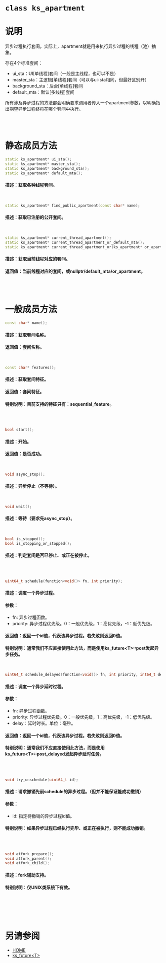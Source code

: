 ﻿# `class ks_apartment`

# 说明

异步过程执行套间。实际上，apartment就是用来执行异步过程的线程（池）抽象。

存在4个标准套间：
  - ui_sta：UI[单线程]套间（一般是主线程，也可以不是）
  - master_sta：主逻辑[单线程]套间（可以与ui-sta相同，但最好区别开）
  - background_sta：后台[单线程]套间
  - default_mta：默认[多线程]套间

所有涉及异步过程的方法都会明确要求调用者传入一个apartment参数，以明确指出期望异步过程终将在哪个套间中执行。

<br>
<br>



# 静态成员方法

```C++
static ks_apartment* ui_sta();
static ks_apartment* master_sta();
static ks_apartment* background_sta();
static ks_apartment* default_mta();
```
#### 描述：获取各种线程套间。
<br>

```C++
static ks_apartment* find_public_apartment(const char* name);
```
#### 描述：获取已注册的公开套间。
<br>

```C++
static ks_apartment* current_thread_apartment();
static ks_apartment* current_thread_apartment_or_default_mta();
static ks_apartment* current_thread_apartment_or(ks_apartment* or_apartment);
```
#### 描述：获取当前线程对应的套间。
#### 返回值：当前线程对应的套间，或nullptr/default_mta/or_apartment。
<br>
<br>


# 一般成员方法

```C++
const char* name();
```
#### 描述：获取套间名称。
#### 返回值：套间名称。
<br>

```C++
const char* features();
```
#### 描述：获取套间特征。
#### 返回值：套间特征。
#### 特别说明：目前支持的特征只有：sequential_feature。
<br>
<br>


```C++
bool start();
```
#### 描述：开始。
#### 返回值：是否成功。
<br>

```C++
void async_stop();
```
#### 描述：异步停止（不等待）。
<br>

```C++
void wait();
```
#### 描述：等待（要求先async_stop）。
<br>

```C++
bool is_stopped();
bool is_stopping_or_stopped();
```
#### 描述：判定套间是否已停止、或正在被停止。
<br>
<br>


```C++
uint64_t schedule(function<void()> fn, int priority);
```
#### 描述：调度一个异步过程。
#### 参数：
  - fn: 异步过程函数。
  - priority: 异步过程优先级。0：一般优先级，1：高优先级，-1：低优先级。
#### 返回值：返回一个id值，代表该异步过程。若失败则返回0值。
#### 特别说明：通常我们不应直接使用此方法，而是使用ks_future\<T>::post发起异步任务。
<br>

```C++
uint64_t schedule_delayed(function<void()> fn, int priority, int64_t delay);
```
#### 描述：调度一个异步**延时**过程。
#### 参数：
  - fn: 异步过程函数。
  - priority: 异步过程优先级。0：一般优先级，1：高优先级，-1：低优先级。
  - delay：延时时长。单位：毫秒。
#### 返回值：返回一个id值，代表该异步过程。若失败则返回0值。
#### 特别说明：通常我们不应直接使用此方法，而是使用ks_future\<T>::post_delayed发起异步延时任务。
<br>
<br>


```C++
void try_unschedule(uint64_t id);
```
#### 描述：请求撤销先前schedule的异步过程。（但并不能保证能成功撤销）
#### 参数：
  - id: 指定待撤销的异步过程id值。
#### 特别说明：如果异步过程已经执行完毕、或正在被执行，则不能成功撤销。
<br>
<br>


```C++
void atfork_prepare();
void atfork_parent();
void atfork_child();
```
#### 描述：fork辅助支持。
#### 特别说明：仅UNIX类系统下有效。
<br>
<br>
<br>
<br>


# 另请参阅
  - [HOME](HOME.md)
  - [ks_future\<T>](ks_future.md)
